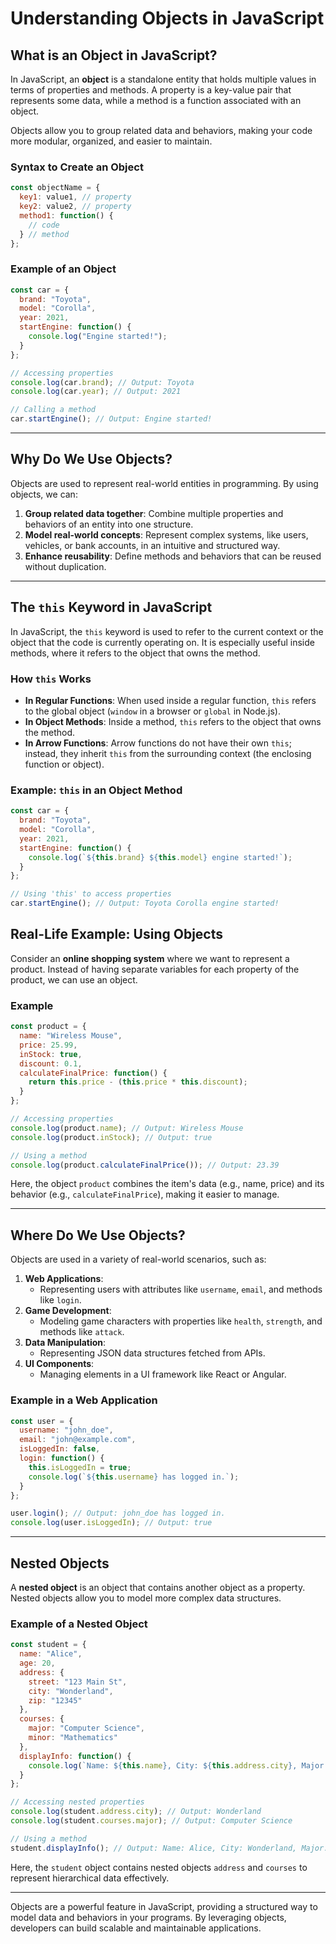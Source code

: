 # Understanding Objects in JavaScript

## What is an Object in JavaScript?
In JavaScript, an **object** is a standalone entity that holds multiple values in terms of properties and methods. A property is a key-value pair that represents some data, while a method is a function associated with an object.

Objects allow you to group related data and behaviors, making your code more modular, organized, and easier to maintain.

### Syntax to Create an Object
```javascript
const objectName = {
  key1: value1, // property
  key2: value2, // property
  method1: function() {
    // code
  } // method
};
```

### Example of an Object
```javascript
const car = {
  brand: "Toyota",
  model: "Corolla",
  year: 2021,
  startEngine: function() {
    console.log("Engine started!");
  }
};

// Accessing properties
console.log(car.brand); // Output: Toyota
console.log(car.year); // Output: 2021

// Calling a method
car.startEngine(); // Output: Engine started!
```

---

## Why Do We Use Objects?
Objects are used to represent real-world entities in programming. By using objects, we can:
1. **Group related data together**: Combine multiple properties and behaviors of an entity into one structure.
2. **Model real-world concepts**: Represent complex systems, like users, vehicles, or bank accounts, in an intuitive and structured way.
3. **Enhance reusability**: Define methods and behaviors that can be reused without duplication.

---

## The `this` Keyword in JavaScript

In JavaScript, the `this` keyword is used to refer to the current context or the object that the code is currently operating on. It is especially useful inside methods, where it refers to the object that owns the method.

### How `this` Works

- **In Regular Functions**: When used inside a regular function, `this` refers to the global object (`window` in a browser or `global` in Node.js).
- **In Object Methods**: Inside a method, `this` refers to the object that owns the method.
- **In Arrow Functions**: Arrow functions do not have their own `this`; instead, they inherit `this` from the surrounding context (the enclosing function or object).

### Example: `this` in an Object Method

```javascript
const car = {
  brand: "Toyota",
  model: "Corolla",
  year: 2021,
  startEngine: function() {
    console.log(`${this.brand} ${this.model} engine started!`);
  }
};

// Using 'this' to access properties
car.startEngine(); // Output: Toyota Corolla engine started!

```



## Real-Life Example: Using Objects
Consider an **online shopping system** where we want to represent a product. Instead of having separate variables for each property of the product, we can use an object.

### Example
```javascript
const product = {
  name: "Wireless Mouse",
  price: 25.99,
  inStock: true,
  discount: 0.1,
  calculateFinalPrice: function() {
    return this.price - (this.price * this.discount);
  }
};

// Accessing properties
console.log(product.name); // Output: Wireless Mouse
console.log(product.inStock); // Output: true

// Using a method
console.log(product.calculateFinalPrice()); // Output: 23.39
```

Here, the object `product` combines the item's data (e.g., name, price) and its behavior (e.g., `calculateFinalPrice`), making it easier to manage.

---

## Where Do We Use Objects?
Objects are used in a variety of real-world scenarios, such as:

1. **Web Applications**:
   - Representing users with attributes like `username`, `email`, and methods like `login`.
2. **Game Development**:
   - Modeling game characters with properties like `health`, `strength`, and methods like `attack`.
3. **Data Manipulation**:
   - Representing JSON data structures fetched from APIs.
4. **UI Components**:
   - Managing elements in a UI framework like React or Angular.

### Example in a Web Application
```javascript
const user = {
  username: "john_doe",
  email: "john@example.com",
  isLoggedIn: false,
  login: function() {
    this.isLoggedIn = true;
    console.log(`${this.username} has logged in.`);
  }
};

user.login(); // Output: john_doe has logged in.
console.log(user.isLoggedIn); // Output: true
```

---

## Nested Objects
A **nested object** is an object that contains another object as a property. Nested objects allow you to model more complex data structures.

### Example of a Nested Object
```javascript
const student = {
  name: "Alice",
  age: 20,
  address: {
    street: "123 Main St",
    city: "Wonderland",
    zip: "12345"
  },
  courses: {
    major: "Computer Science",
    minor: "Mathematics"
  },
  displayInfo: function() {
    console.log(`Name: ${this.name}, City: ${this.address.city}, Major: ${this.courses.major}`);
  }
};

// Accessing nested properties
console.log(student.address.city); // Output: Wonderland
console.log(student.courses.major); // Output: Computer Science

// Using a method
student.displayInfo(); // Output: Name: Alice, City: Wonderland, Major: Computer Science
```

Here, the `student` object contains nested objects `address` and `courses` to represent hierarchical data effectively.

---


Objects are a powerful feature in JavaScript, providing a structured way to model data and behaviors in your programs. By leveraging objects, developers can build scalable and maintainable applications.
